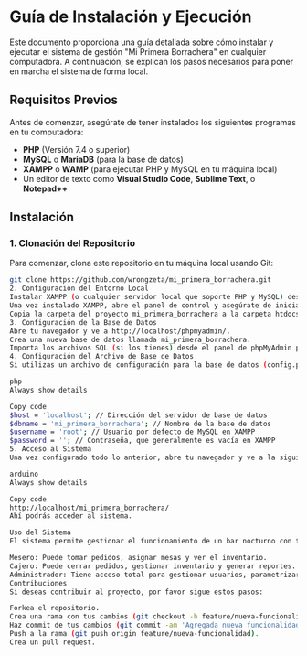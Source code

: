 # Guía de Instalación y Ejecución

Este documento proporciona una guía detallada sobre cómo instalar y ejecutar el sistema de gestión "Mi Primera Borrachera" en cualquier computadora. A continuación, se explican los pasos necesarios para poner en marcha el sistema de forma local.

## Requisitos Previos

Antes de comenzar, asegúrate de tener instalados los siguientes programas en tu computadora:

- **PHP** (Versión 7.4 o superior)
- **MySQL** o **MariaDB** (para la base de datos)
- **XAMPP** o **WAMP** (para ejecutar PHP y MySQL en tu máquina local)
- Un editor de texto como **Visual Studio Code**, **Sublime Text**, o **Notepad++**

## Instalación

### 1. Clonación del Repositorio

Para comenzar, clona este repositorio en tu máquina local usando Git:

```bash
git clone https://github.com/wrongzeta/mi_primera_borrachera.git
2. Configuración del Entorno Local
Instalar XAMPP (o cualquier servidor local que soporte PHP y MySQL) desde aquí.
Una vez instalado XAMPP, abre el panel de control y asegúrate de iniciar los servicios de Apache y MySQL.
Copia la carpeta del proyecto mi_primera_borrachera a la carpeta htdocs dentro de la instalación de XAMPP. Usualmente se encuentra en C:\xampp\htdocs\.
3. Configuración de la Base de Datos
Abre tu navegador y ve a http://localhost/phpmyadmin/.
Crea una nueva base de datos llamada mi_primera_borrachera.
Importa los archivos SQL (si los tienes) desde el panel de phpMyAdmin para crear las tablas necesarias.
4. Configuración del Archivo de Base de Datos
Si utilizas un archivo de configuración para la base de datos (config.php o similar), asegúrate de configurar los siguientes datos:

php
Always show details

Copy code
$host = 'localhost'; // Dirección del servidor de base de datos
$dbname = 'mi_primera_borrachera'; // Nombre de la base de datos
$username = 'root'; // Usuario por defecto de MySQL en XAMPP
$password = ''; // Contraseña, que generalmente es vacía en XAMPP
5. Acceso al Sistema
Una vez configurado todo lo anterior, abre tu navegador y ve a la siguiente URL:

arduino
Always show details

Copy code
http://localhost/mi_primera_borrachera/
Ahí podrás acceder al sistema.

Uso del Sistema
El sistema permite gestionar el funcionamiento de un bar nocturno con tres roles principales:

Mesero: Puede tomar pedidos, asignar mesas y ver el inventario.
Cajero: Puede cerrar pedidos, gestionar inventario y generar reportes.
Administrador: Tiene acceso total para gestionar usuarios, parametrizar el sistema y ver todos los reportes de las sedes.
Contribuciones
Si deseas contribuir al proyecto, por favor sigue estos pasos:

Forkea el repositorio.
Crea una rama con tus cambios (git checkout -b feature/nueva-funcionalidad).
Haz commit de tus cambios (git commit -am 'Agregada nueva funcionalidad').
Push a la rama (git push origin feature/nueva-funcionalidad).
Crea un pull request.